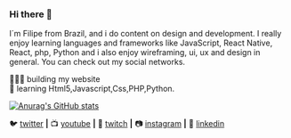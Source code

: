 ### Hi there 👋

I´m Filipe from Brazil, and i do content on design and development. I really enjoy learning languages and frameworks like JavaScript, React Native, React, php, Python and i also enjoy wireframing, ui, ux and design in general. You can check out my social networks.

👨🏼‍💻 building my website  
🧠 learning Html5,Javascript,Css,PHP,Python.

[![Anurag's GitHub stats](https://github-readme-stats.vercel.app/api?username=LipeDev1&show_icons=true&theme=radical)](https://github.com/anuraghazra/github-readme-stats)







🐦 [twitter][twitter] **|** 
📺 [youtube][youtube] **|** 
🎥 [twitch][twitch] **|** 
📷 [instagram][instagram] **|** 
👔 [linkedin][linkedin]





[twitter]: https://twitter.com/Lipe28270589
[youtube]: https://youtube.com/UCnEgPKmzKUkiigehHAWtXjw
[twitch]: https://twitch.tv/bradgarropy
[instagram]: https://instagram.com/filipe._fernandes/
[linkedin]: https://linkedin.com/in/filipe-fernandes17082002/

